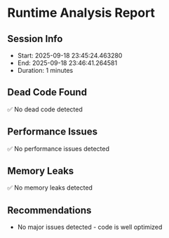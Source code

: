 # Runtime Analysis Report

## Session Info
- Start: 2025-09-18 23:45:24.463280
- End: 2025-09-18 23:46:41.264581
- Duration: 1 minutes

## Dead Code Found
✅ No dead code detected

## Performance Issues
✅ No performance issues detected

## Memory Leaks
✅ No memory leaks detected

## Recommendations
- No major issues detected - code is well optimized
